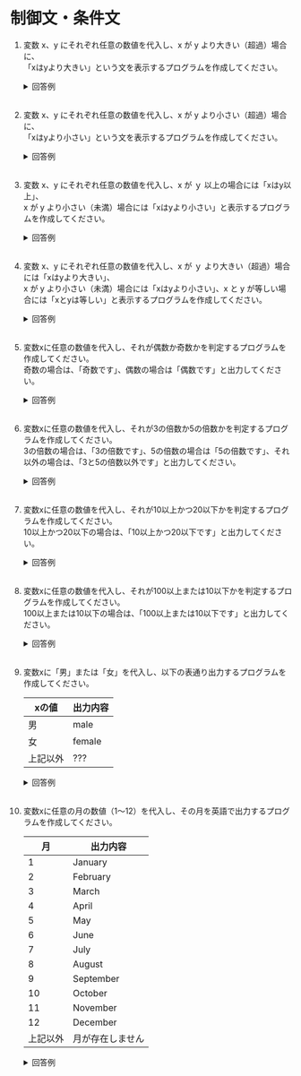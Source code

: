 # 制御文・条件文

1. 変数 x、y にそれぞれ任意の数値を代入し、x が y より大きい（超過）場合に、  
「xはyより大きい」という文を表示するプログラムを作成してください。

    <details><summary>回答例</summary><div>
            
    ```
    int x = 10;
    int y = 2;
        
    if (x > y) {
    　　System.out.println(x + 'は' + y + 'より大きい');
    }
    ```
            
    </div></details>
        

    <br>

2. 変数 x、y にそれぞれ任意の数値を代入し、x が y より小さい（超過）場合に、  
「xはyより小さい」という文を表示するプログラムを作成してください。

    <details><summary>回答例</summary><div>
            
    ```
    int x = 10;
    int y = 2;
        
    if (x < y) {
    　　System.out.println(x + 'は' + y + 'より小さい');
    }
    ```
            
    </div></details>

    <br>

	
3.  変数 x、y にそれぞれ任意の数値を代入し、x が ｙ 以上の場合には「xはy以上」、  
x が y より小さい（未満）場合には「xはyより小さい」と表示するプログラムを作成してください。

    <details><summary>回答例</summary><div>
            
    ```
    int x = 10;
    int y = 20;

    if (x >= y) {
    　　System.out.println(x + 'は' + y + '以上');
    } else {
    　　System.out.println(x + 'は' + y + 'より小さい');
    }
    ```
            
    </div></details>
        

    <br>
	
4.  変数 x、y にそれぞれ任意の数値を代入し、x が ｙ より大きい（超過）場合には「xはyより大きい」、  
x が y より小さい（未満）場合には「xはyより小さい」、x と y が等しい場合には「xとyは等しい」と表示するプログラムを作成してください。

    <details><summary>回答例</summary><div>
            
    ```
    int x = 10;
    int y = 10;

    if (x > y) {
    　　System.out.println(x . 'は' . $y . 'より大きい');
    } else if (x == y) {
    　　System.out.println(x + 'と' + y + 'は等しい');
    } else {
    　　System.out.println(x + 'は' + y + 'より小さい');
    }
    ```
            
    </div></details>
        

    <br>
	
5. 変数xに任意の数値を代入し、それが偶数か奇数かを判定するプログラムを作成してください。   
奇数の場合は、「奇数です」、偶数の場合は「偶数です」と出力してください。

    <details><summary>回答例</summary><div>
            
    ```
    int x = 10;

    if (x % 2 == 0) {
    　　System.out.println('偶数です');
    } else {
    　　System.out.println('奇数です');
    }
    ```
            
    </div></details>
        

    <br>
	
6. 変数xに任意の数値を代入し、それが3の倍数か5の倍数かを判定するプログラムを作成してください。   
3の倍数の場合は、「3の倍数です」、5の倍数の場合は「5の倍数です」、それ以外の場合は、「3と5の倍数以外です」と出力してください。

    <details><summary>回答例</summary><div>
            
    ```
    int x = 4;
            
    if (x % 3 == 0) {
    　　System.out.println('3の倍数です');
    } else if ($x % 5 == 0) {
    　　System.out.println('5の倍数です');
    } else {
    　　System.out.println('3と5の倍数以外です');
    }
    ```
            
    </div></details>
        

    <br>
	
7. 変数xに任意の数値を代入し、それが10以上かつ20以下かを判定するプログラムを作成してください。   
10以上かつ20以下の場合は、「10以上かつ20以下です」と出力してください。

    <details><summary>回答例</summary><div>
            
    ```
    int x = 14;
        
    if (10 <= x && x <= 20) {
    　　System.out.println('10以上かつ20以下です');
    }
    ```
            
    </div></details>
        

    <br>
	
8. 変数xに任意の数値を代入し、それが100以上または10以下かを判定するプログラムを作成してください。   
100以上または10以下の場合は、「100以上または10以下です」と出力してください。

    <details><summary>回答例</summary><div>
            
    ```
    int x = 111;
        
    if (100 <= x || x <= 10) {
    　　System.out.println('100以上または10以下です');
    }
    ```
            
    </div></details>
        

    <br>
	
9. 変数xに「男」または「女」を代入し、以下の表通り出力するプログラムを作成してください。   

    | xの値    | 出力内容 |
    | -------- | -------- |
    | 男       | male     |
    | 女       | female   |
    | 上記以外 | ???      |

    <details><summary>回答例</summary><div>
            
    ```
    // if文を使った方法

    int x = "女";
        
    if (x == "男") {
        System.out.println("male");
    } else if (x == "女") {
        System.out.println("female");
    } else {
        System.out.println("???");
    }

    // switch文を使った方法(動画内では解説していませんが、気になる方は調べてみると良いでしょう)

    int x = "女";

    switch (x) {
        case "男":
            System.out.println('male');
            break;
        case "女":
            System.out.println('female');
            break;
        default:
            System.out.println('???');
            break;
    }
    ```
            
    </div></details>
        

    <br>
	
10. 変数xに任意の月の数値（1〜12）を代入し、その月を英語で出力するプログラムを作成してください。   

    | 月       | 出力内容         |
    | -------- | ---------------- |
    | 1        | January          |
    | 2        | February         |
    | 3        | March            |
    | 4        | April            |
    | 5        | May              |
    | 6        | June             |
    | 7        | July             |
    | 8        | August           |
    | 9        | September        |
    | 10       | October          |
    | 11       | November         |
    | 12       | December         |
    | 上記以外 | 月が存在しません |

    <details><summary>回答例</summary><div>
            
    ```
    // if文を使った方法

    int x = 4;

    if (x == 1) {
        System.out.println("January");
    } else if (x == 2) {
        System.out.println("February");
    } else if (x == 3) {
        System.out.println("March");
    } else if (x == 4) {
        System.out.println("April");
    } else if (x == 5) {
        System.out.println("May");
    } else if (x == 6) {
        System.out.println("June");
    } else if (x == 7) {
        System.out.println("July");
    } else if (x == 8) {
        System.out.println("August");
    } else if (x == 9) {
        System.out.println("September");
    } else if (x == 10) {
        System.out.println("October");
    } else if (x == 11) {
        System.out.println("November");
    } else if (x == 12) {
        System.out.println("December");
    } else {
        System.out.println("月が存在しません");
    }

    // switch文を使った方法(動画内では解説していませんが、気になる方は調べてみると良いでしょう)

    int x = 4;

    switch (x) {
        case 1:
            System.out.println("January");
            break;
        case 2:
            System.out.println("February");
            break;
        case 3:
            System.out.println("March");
            break;
        case 4:
            System.out.println("April");
            break;
        case 5:
            System.out.println("May");
            break;
        case 6:
            System.out.println("June");
            break;
        case 7:
            System.out.println("July");
            break;
        case 8:
            System.out.println("August");
            break;
        case 9:
            System.out.println("September");
            break;
        case 10:
            System.out.println("October");
            break;
        case 11:
            System.out.println("November");
            break;
        case 12:
            System.out.println("December");
            break;
        default:
            System.out.println("月が存在しません");
            break;
        }
    ```
            
    </div></details>
        

    <br>
